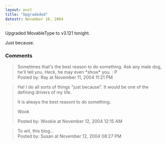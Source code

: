 ```yaml
---
layout: post
title: "Upgradeded"
datestr: November 10, 2004
---
```


Upgraded MovableType to v3.121 tonight.

Just because.

### Comments

<blockquote>
Sometimes that's the best reason to do something. Ask any male dog, he'll tell you. Heck, he may even *show* you.  : P
<div class="post-meta">Posted by: Ray at November 11, 2004 11:21 PM</div> </blockquote>
<blockquote>
Ha!  I do all sorts of things "just because".  It would be one of the defining drivers of my life.

It is always the best reasont to do something.

Wook
<div class="post-meta">Posted by: Wookie at November 12, 2004 12:15 AM</div> </blockquote>
<blockquote>
To wit, this blog...
<div class="post-meta">Posted by: Susan at November 12, 2004 08:27 PM</div> </blockquote>

